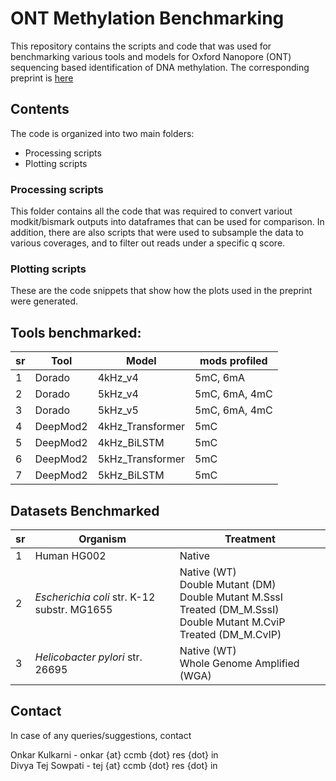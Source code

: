 # ONT Methylation Benchmarking
This repository contains the scripts and code that was used for benchmarking various tools and models for Oxford Nanopore (ONT) sequencing based identification of DNA methylation. The corresponding preprint is [here](https://doi.org/10.1101/2024.11.09.622763)

## Contents
The code is organized into two main folders:
* Processing scripts
* Plotting scripts

### Processing scripts
This folder contains all the code that was required to convert variout modkit/bismark outputs into dataframes that can be used for comparison. In addition, there are also scripts that were used to subsample the data to various coverages, and to filter out reads under a specific q score.

### Plotting scripts
These are the code snippets that show how the plots used in the preprint were generated.

## Tools benchmarked:
|sr| Tool     | Model            | mods profiled | 
|--|----------|------------------|---------------|
| 1| Dorado   | 4kHz_v4          | 5mC, 6mA      |
| 2| Dorado   | 5kHz_v4          | 5mC, 6mA, 4mC |
| 3| Dorado   | 5kHz_v5          | 5mC, 6mA, 4mC |
| 4| DeepMod2 | 4kHz_Transformer | 5mC           |
| 5| DeepMod2 | 4kHz_BiLSTM      | 5mC           |
| 6| DeepMod2 | 5kHz_Transformer | 5mC           |
| 7| DeepMod2 | 5kHz_BiLSTM      | 5mC           |

## Datasets Benchmarked
|sr|Organism| Treatment |
|--|--------|-----------|
|1 | Human  HG002 | Native |
|2 | <i>Escherichia coli</i> str. K-12 substr. MG1655 | Native (WT) <br/> Double Mutant (DM)  <br/>  Double Mutant M.SssI Treated (DM_M.SssI) <br/>  Double Mutant M.CviP Treated (DM_M.CvIP)
|3 | <i>Helicobacter pylori</i> str. 26695 | Native (WT) <br/> Whole Genome Amplified (WGA)


## Contact
In case of any queries/suggestions, contact

Onkar Kulkarni - onkar {at} ccmb {dot} res {dot} in <br>
Divya Tej Sowpati - tej {at} ccmb {dot} res {dot} in
